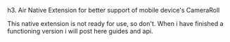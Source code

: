 h3. Air Native Extension for better support of mobile device's CameraRoll

This native extension is not ready for use, so don't.
When i have finished a functioning version i will post here guides and api.